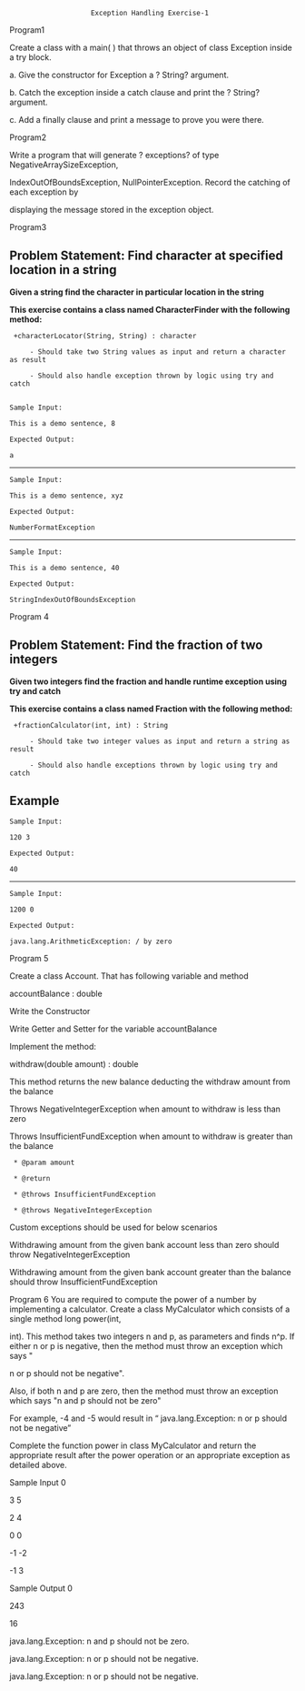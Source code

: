 						Exception Handling Exercise-1


Program1

Create a class with a main( ) that throws an object of class Exception inside a try block.

a. Give the constructor for Exception a ? String? argument.

b. Catch the exception inside a catch clause and print the ? String? argument.

c. Add a finally clause and print a message to prove you were there.

Program2

Write a program that will generate ? exceptions? of type NegativeArraySizeException,

IndexOutOfBoundsException, NullPointerException. Record the catching of each exception by

displaying the message stored in the exception object.

Program3

## Problem Statement: Find character at specified location in a string

**Given a string find the character in particular location in the string**

**This exercise contains a class named CharacterFinder with the following method:**

     +characterLocator(String, String) : character  

         - Should take two String values as input and return a character as result

         - Should also handle exception thrown by logic using try and catch 


    Sample Input:

    This is a demo sentence, 8    
    
    Expected Output:

    a

--------------------------------------------------------

    Sample Input:

    This is a demo sentence, xyz
        
    Expected Output:

    NumberFormatException

--------------------------------------------------------

    Sample Input:

    This is a demo sentence, 40
        
    Expected Output:

    StringIndexOutOfBoundsException



Program 4

## Problem Statement: Find the fraction of two integers

**Given two integers find the fraction and handle runtime exception using try and catch**

**This exercise contains a class named Fraction with the following method:**

     +fractionCalculator(int, int) : String  

         - Should take two integer values as input and return a string as result

         - Should also handle exceptions thrown by logic using try and catch 

## Example

    Sample Input:

    120 3       
    
    Expected Output:

    40

--------------------------------------------------------

    Sample Input:

    1200 0
        
    Expected Output:

    java.lang.ArithmeticException: / by zero


Program 5

Create a class Account. That has following variable and method

   accountBalance : double

Write the Constructor

Write Getter and Setter for the variable accountBalance

Implement the method:

withdraw(double amount) : double
    
 This method returns the new balance deducting the withdraw amount from the balance

 Throws NegativeIntegerException when amount to withdraw is less than zero

Throws InsufficientFundException when amount to withdraw is greater than the balance

     * @param amount

     * @return

     * @throws InsufficientFundException

     * @throws NegativeIntegerException

Custom exceptions should be used for below scenarios
            
 Withdrawing amount from the given bank account less than zero should throw NegativeIntegerException

Withdrawing amount from the given bank account greater than the balance should throw InsufficientFundException


     

Program 6
You are required to compute the power of a number by implementing a calculator. Create a class MyCalculator which consists of a single method long power(int, 

int). This method takes two integers n  and p, as parameters and finds n^p. If either n or p  is negative, then the method must throw an exception which says  " 

n or p should not be negative".

 Also, if both n and p  are zero, then the method must throw an exception which says  "n and p should not be zero"

For example, -4 and -5 would result in “ java.lang.Exception: n or p should not be negative”

Complete the function power in class MyCalculator and return the appropriate result after the power operation or an appropriate exception as detailed above.


Sample Input 0

3 5

2 4

0 0

-1 -2

-1 3

Sample Output 0

243

16

java.lang.Exception: n and p should not be zero.

java.lang.Exception: n or p should not be negative.

java.lang.Exception: n or p should not be negative.

